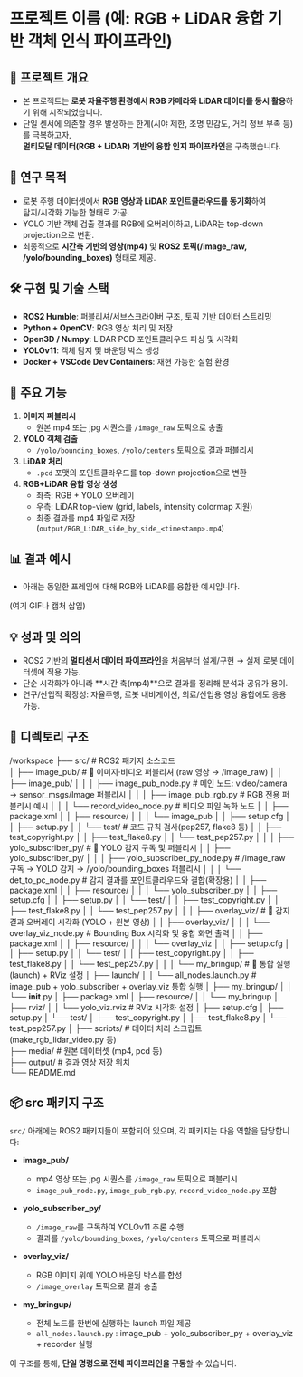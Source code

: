 # 프로젝트 이름 (예: RGB + LiDAR 융합 기반 객체 인식 파이프라인)

## 🧭 프로젝트 개요
- 본 프로젝트는 **로봇 자율주행 환경에서 RGB 카메라와 LiDAR 데이터를 동시 활용**하기 위해 시작되었습니다.  
- 단일 센서에 의존할 경우 발생하는 한계(시야 제한, 조명 민감도, 거리 정보 부족 등)를 극복하고자,  
  **멀티모달 데이터(RGB + LiDAR) 기반의 융합 인지 파이프라인**을 구축했습니다.  

## 🎯 연구 목적
- 로봇 주행 데이터셋에서 **RGB 영상과 LiDAR 포인트클라우드를 동기화**하여  
  탐지/시각화 가능한 형태로 가공.  
- YOLO 기반 객체 검출 결과를 RGB에 오버레이하고, LiDAR는 top-down projection으로 변환.  
- 최종적으로 **시간축 기반의 영상(mp4)** 및 **ROS2 토픽(/image_raw, /yolo/bounding_boxes)** 형태로 제공.  

## 🛠 구현 및 기술 스택
- **ROS2 Humble**: 퍼블리셔/서브스크라이버 구조, 토픽 기반 데이터 스트리밍
- **Python + OpenCV**: RGB 영상 처리 및 저장
- **Open3D / Numpy**: LiDAR PCD 포인트클라우드 파싱 및 시각화
- **YOLOv11**: 객체 탐지 및 바운딩 박스 생성
- **Docker + VSCode Dev Containers**: 재현 가능한 실험 환경

## 🚀 주요 기능
1. **이미지 퍼블리시**  
   - 원본 mp4 또는 jpg 시퀀스를 `/image_raw` 토픽으로 송출
2. **YOLO 객체 검출**  
   - `/yolo/bounding_boxes`, `/yolo/centers` 토픽으로 결과 퍼블리시
3. **LiDAR 처리**  
   - `.pcd` 포맷의 포인트클라우드를 top-down projection으로 변환
4. **RGB+LiDAR 융합 영상 생성**  
   - 좌측: RGB + YOLO 오버레이  
   - 우측: LiDAR top-view (grid, labels, intensity colormap 지원)  
   - 최종 결과를 mp4 파일로 저장 (`output/RGB_LiDAR_side_by_side_<timestamp>.mp4`)

## 📊 결과 예시
- 아래는 동일한 프레임에 대해 RGB와 LiDAR를 융합한 예시입니다.

(여기 GIF나 캡처 삽입)

## 💡 성과 및 의의
- ROS2 기반의 **멀티센서 데이터 파이프라인**을 처음부터 설계/구현 → 실제 로봇 데이터셋에 적용 가능.  
- 단순 시각화가 아니라 **시간 축(mp4)**으로 결과를 정리해 분석과 공유가 용이.  
- 연구/산업적 확장성: 자율주행, 로봇 내비게이션, 의료/산업용 영상 융합에도 응용 가능.  

## 📂 디렉토리 구조
/workspace
 ├── src/                # ROS2 패키지 소스코드  
 │   ├── image_pub/                         # 🎥 이미지·비디오 퍼블리셔 (raw 영상 → /image_raw)
 │   │   ├── image_pub/
 │   │   │   ├── image_pub_node.py          # 메인 노드: video/camera → sensor_msgs/Image 퍼블리시
 │   │   │   ├── image_pub_rgb.py           # RGB 전용 퍼블리시 예시
 │   │   │   └── record_video_node.py       # 비디오 파일 녹화 노드
 │   │   ├── package.xml
 │   │   ├── resource/
 │   │   │   └── image_pub
 │   │   ├── setup.cfg
 │   │   ├── setup.py
 │   │   └── test/                          # 코드 규칙 검사(pep257, flake8 등)
 │   │       ├── test_copyright.py
 │   │       ├── test_flake8.py
 │   │       └── test_pep257.py
 │   │
 │   ├── yolo_subscriber_py/                # 🧠 YOLO 감지 구독 및 퍼블리시
 │   │   ├── yolo_subscriber_py/
 │   │   │   ├── yolo_subscriber_py_node.py # /image_raw 구독 → YOLO 감지 → /yolo/bounding_boxes 퍼블리시
 │   │   │   └── det_to_pc_node.py          # 감지 결과를 포인트클라우드와 결합(확장용)
 │   │   ├── package.xml
 │   │   ├── resource/
 │   │   │   └── yolo_subscriber_py
 │   │   ├── setup.cfg
 │   │   ├── setup.py
 │   │   └── test/
 │   │       ├── test_copyright.py
 │   │       ├── test_flake8.py
 │   │       └── test_pep257.py
 │   │
 │   ├── overlay_viz/                       # 🧩 감지 결과 오버레이 시각화 (YOLO + 원본 영상)
 │   │   ├── overlay_viz/
 │   │   │   └── overlay_viz_node.py        # Bounding Box 시각화 및 융합 화면 출력
 │   │   ├── package.xml
 │   │   ├── resource/
 │   │   │   └── overlay_viz
 │   │   ├── setup.cfg
 │   │   ├── setup.py
 │   │   └── test/
 │   │       ├── test_copyright.py
 │   │       ├── test_flake8.py
 │   │       └── test_pep257.py
 │   │
 │   └── my_bringup/                        # 🚀 통합 실행(launch) + RViz 설정
 │       ├── launch/
 │       │   └── all_nodes.launch.py        # image_pub + yolo_subscriber + overlay_viz 통합 실행
 │       ├── my_bringup/
 │       │   └── __init__.py
 │       ├── package.xml
 │       ├── resource/
 │       │   └── my_bringup
 │       ├── rviz/
 │       │   └── yolo_viz.rviz              # RViz 시각화 설정
 │       ├── setup.cfg
 │       ├── setup.py
 │       └── test/
 │           ├── test_copyright.py
 │           ├── test_flake8.py
 │           └── test_pep257.py
 │
 ├── scripts/            # 데이터 처리 스크립트 (make_rgb_lidar_video.py 등)  
 ├── media/              # 원본 데이터셋 (mp4, pcd 등)  
 ├── output/             # 결과 영상 저장 위치  
 └── README.md  


## 📦 src 패키지 구조

`src/` 아래에는 ROS2 패키지들이 포함되어 있으며, 각 패키지는 다음 역할을 담당합니다:

- **image_pub/**  
  - mp4 영상 또는 jpg 시퀀스를 `/image_raw` 토픽으로 퍼블리시  
  - `image_pub_node.py`, `image_pub_rgb.py`, `record_video_node.py` 포함  

- **yolo_subscriber_py/**  
  - `/image_raw`를 구독하여 YOLOv11 추론 수행  
  - 결과를 `/yolo/bounding_boxes`, `/yolo/centers` 토픽으로 퍼블리시  

- **overlay_viz/**  
  - RGB 이미지 위에 YOLO 바운딩 박스를 합성  
  - `/image_overlay` 토픽으로 결과 송출  

- **my_bringup/**  
  - 전체 노드를 한번에 실행하는 launch 파일 제공  
  - `all_nodes.launch.py` : image_pub + yolo_subscriber_py + overlay_viz + recorder 실행  

이 구조를 통해, **단일 명령으로 전체 파이프라인을 구동**할 수 있습니다.  
